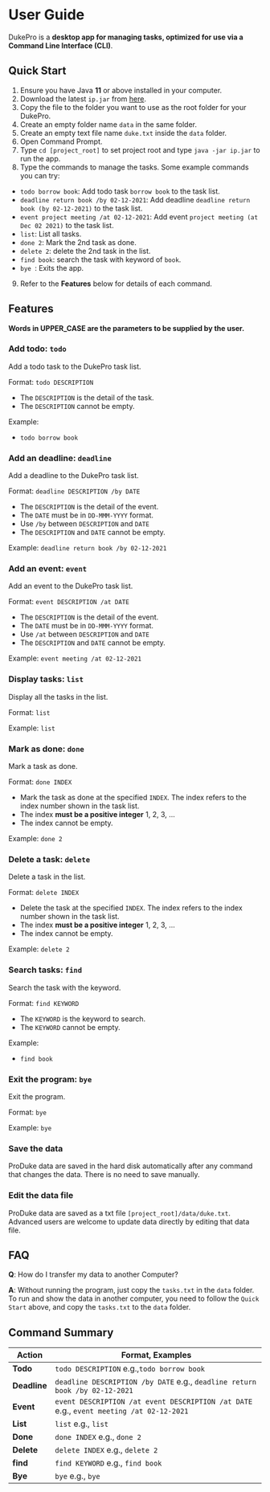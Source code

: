 # User Guide

DukePro is a **desktop app for managing tasks, optimized for use via a Command Line Interface (CLI)**.

## Quick Start

1. Ensure you have Java **11** or above installed in your computer.
2. Download the latest ```ip.jar``` from [here](https://github.com/zyjarvis/ip/releases).
3. Copy the file to the folder you want to use as the root folder for your DukePro.
4. Create an empty folder name ```data``` in the same folder.
5. Create an empty text file name  ```duke.txt``` inside the ```data``` folder.
6. Open Command Prompt.
7. Type ```cd [project_root]``` to set project root and type ```java -jar ip.jar``` to run the app.
8. Type the commands to manage the tasks. Some example commands you can try:
* ```todo borrow book```: Add todo task ```borrow book``` to the task list.
* ```deadline return book /by 02-12-2021```: Add deadline ```deadline return book (by 02-12-2021)``` to the task list.
* ```event project meeting /at 02-12-2021```: Add event  ```project meeting (at Dec 02 2021)``` to the task list.
* ```list```: List all tasks.
* ```done 2```: Mark the 2nd task as done.
* ```delete 2```: delete the 2nd task in the list.
* ```find book```: search the task with keyword of ```book```.
* ```bye ```: Exits the app.
9. Refer to the **Features** below for details of each command.

## Features

**Words in UPPER_CASE are the parameters to be supplied by the user.**

### Add todo: ```todo```

Add a todo task to the DukePro task list.

Format: ```todo DESCRIPTION```
* The ```DESCRIPTION``` is the detail of the task.
* The ```DESCRIPTION``` cannot be empty.

Example:
* ```todo borrow book ```

### Add an deadline: ```deadline```

Add a deadline to the DukePro task list.

Format: ```deadline DESCRIPTION /by DATE```
* The ```DESCRIPTION``` is the detail of the event.
* The ```DATE``` must be in ```DD-MMM-YYYY``` format.
* Use ```/by``` between ```DESCRIPTION``` and ```DATE```
* The ```DESCRIPTION``` and ```DATE``` cannot be empty.

Example: ```deadline return book /by 02-12-2021```

### Add an event: ```event```

Add an event to the DukePro task list.

Format: ```event DESCRIPTION /at DATE```
* The ```DESCRIPTION``` is the detail of the event.
* The ```DATE``` must be in ```DD-MMM-YYYY``` format.
* Use ```/at``` between ```DESCRIPTION``` and ```DATE```
* The ```DESCRIPTION``` and ```DATE``` cannot be empty.

Example: ```event meeting /at 02-12-2021```

### Display tasks: ```list```

Display all the tasks in the list.

Format: ```list```

Example: ```list```

### Mark as done: ```done```

Mark a task as done.

Format: ```done INDEX```
* Mark the task as done at the specified ```INDEX```. The index refers to the index number shown in the task list.
* The index **must be a positive integer** 1, 2, 3, ...
* The index cannot be empty.

Example: ```done 2```

### Delete a task: ```delete```

Delete a task in the list.

Format: ```delete INDEX```
* Delete the task at the specified ```INDEX```. The index refers to the index number shown in the task list.
* The index **must be a positive integer** 1, 2, 3, ...
* The index cannot be empty.

Example: ```delete 2```

### Search tasks: ```find```

Search the task with the keyword. 

Format: ```find KEYWORD```
* The ```KEYWORD``` is the keyword to search.
* The ```KEYWORD``` cannot be empty.

Example:
* ```find book```

### Exit the program: ```bye```

Exit the program.

Format: ```bye```

Example: ```bye```

### Save the data

ProDuke data are saved in the hard disk automatically after any command that changes the data. There is no need to save manually.

### Edit the data file

ProDuke data are saved as a txt file ```[project_root]/data/duke.txt```. Advanced users are welcome to update data directly by editing that data file.

## FAQ

**Q**: How do I transfer my data to another Computer?

**A**: Without running the program, just copy the ```tasks.txt``` in the ```data``` folder.
To run and show the data in another computer, you need to follow the ```Quick Start``` above, and copy the ```tasks.txt``` to the ```data``` folder.

## Command Summary

**Action** | **Format, Examples**
------------ | -------------
**Todo** | ```todo DESCRIPTION``` e.g.,```todo borrow book```
**Deadline** | ```deadline DESCRIPTION /by DATE``` e.g., ```deadline return book /by 02-12-2021```
**Event** | ```event DESCRIPTION /at event DESCRIPTION /at DATE``` e.g., ```event meeting /at 02-12-2021```
**List** | ```list``` e.g., ```list```
**Done** | ```done INDEX``` e.g., ```done 2```
**Delete** | ```delete INDEX``` e.g., ```delete 2```
**find** | ```find KEYWORD``` e.g., ```find book```
**Bye** | ```bye``` e.g., ```bye```
